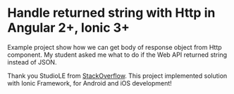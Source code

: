 # Handle returned string with Http in Angular 2+, Ionic 3+ 

Example project show how we can get body of response object from Http component. My student asked me what to do if the Web API returned string instead of JSON. 

Thank you StudioLE from [StackOverflow](https://stackoverflow.com/questions/36087145/how-can-i-get-access-to-the-angular-2-http-response-body-without-converting-it-t). This project implemented solution with Ionic Framework, for Android and iOS development! 


